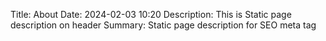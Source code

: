 Title: About
Date: 2024-02-03 10:20
Description: This is Static page description on header
Summary: Static page description for SEO meta tag